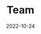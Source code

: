 ---
title: Team
date: 2022-10-24

type: landing

sections:
  - block: people
    content:
      title: Meet The Team
      # Choose which groups/teams of users to display.
      #   Edit `user_groups` in each user's profile to add them to one or more of these groups.
      user_groups:
          - Director
          - Co-Directors
          - Researchers
          - Undergraduate Students
          - Collaborators

      # sort_by: Params.last_name
      sort_ascending: true
    design:
      show_interests: false
      show_role: true
      show_social: true
---